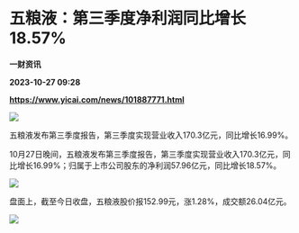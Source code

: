 # 五粮液：第三季度净利润同比增长18.57%
**一财资讯**

**2023-10-27 09:28**

**https://www.yicai.com/news/101887771.html**

![](https://imgcdn.yicai.com/uppics/slides/2023/10/3764a535329eed49e58af605360601e0.jpg)

五粮液发布第三季度报告，第三季度实现营业收入170.3亿元，同比增长16.99%。

10月27日晚间，五粮液发布第三季度报告，第三季度实现营业收入170.3亿元，同比增长16.99%；归属于上市公司股东的净利润57.96亿元，同比增长18.57%。

![](https://imgcdn.yicai.com/uppics/images/2023/10/1506b27de3dafd272892ef4e37299b86.jpg)

盘面上，截至今日收盘，五粮液股价报152.99元，涨1.28%，成交额26.04亿元。

![](https://imgcdn.yicai.com/uppics/images/2023/10/4eadebccf8226f06a96b62363e2a49a6.jpg)